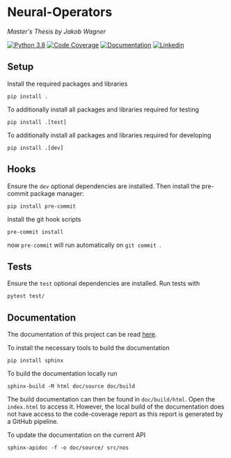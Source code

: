# Neural-Operators

*Master's Thesis by Jakob Wagner*

[![Python 3.8](https://img.shields.io/badge/Python-3.11-blue)](https://www.python.org/downloads/release/python-3110/)
[![Code Coverage](https://img.shields.io/endpoint?url=https://gist.githubusercontent.com/JakobEliasWagner/715271f51dd7b16c37fcf84c79dcb31a/raw/e1ecebc4ebfaac81fe3225be6d84ebe1069231c2/covbadge.json)](https://jakobeliaswagner.github.io/Neural-Operators/_static/codecov/index.html)
[![Documentation](https://img.shields.io/badge/Documentation-FF7043)](https://jakobeliaswagner.github.io/Neural-Operators/index.html)
[![Linkedin](https://img.shields.io/badge/-LinkedIn-blue?style=flat&logo=linkedin)](https://www.linkedin.com/in/jakob-wagner-65b9871a9/)

## Setup

Install the required packages and libraries
```shell
pip install .
```

To additionally install all packages and libraries required for testing

```shell
pip install .[test]
```

To additionally install all packages and libraries required for developing

```shell
pip install .[dev]
```

## Hooks
Ensure the `dev` optional dependencies are installed.
Then install the pre-commit package manager:
```shell
pip install pre-commit
```
Install the git hook scripts
```shell
pre-commit install
```
now `pre-commit` will run automatically on `git commit `.

## Tests
Ensure the `test` optional dependencies are installed.
Run tests with
```shell
pytest test/
```

## Documentation

The documentation of this project can be read [here](https://jakobeliaswagner.github.io/Neural-Operators/index.html).

To install the necessary tools to build the documentation

```shell
pip install sphinx
```

To build the documentation locally run

```shell
sphinx-build -M html doc/source doc/build
```

The build documentation can then be found in `doc/build/html`. Open the `index.html` to access it.
However, the local build of the documentation does not have access to the code-coverage report as this report is
generated by a GitHub pipeline.

To update the documentation on the current API

```shell
sphinx-apidoc -f -o doc/source/ src/nos
```
